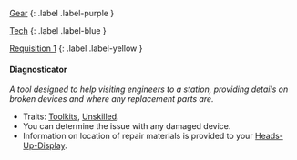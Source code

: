 
[Gear](Game/Gear-List)
{: .label .label-purple }

[Tech](Game/Tech)
{: .label .label-blue }

[Requisition 1](Game/Deployment#Requisition)
{: .label .label-yellow }
#### Diagnosticator
*A tool designed to help visiting engineers to a station, providing details on broken devices and where any replacement parts are.*
* Traits: [Toolkits](Game/Core/Blocks/Toolkits), [Unskilled](Game/Core/Blocks/Unskilled).
* You can determine the issue with any damaged device.
* Information on location of repair materials is provided to your [Heads-Up-Display](Game/Blocks/Heads-Up-Display).
